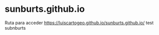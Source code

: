 # sunburts.github.io


Ruta para acceder  https://luiscartogeo.github.io/sunburts.github.io/
test subnburts
